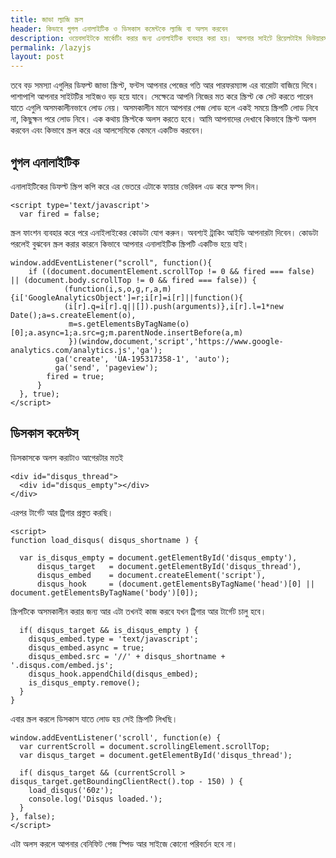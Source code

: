 ```yaml
---
title: জাভা ল্যাজি স্ক্রল
header: কিভাবে গুগল এনালাইটিক ও ডিসকাস কমেন্টকে ল্যাজি বা অলস করবেন
description: ওয়েবসাইটকে মার্কেটিং করার জন্য এনালাইটিক ব্যবহার করা হয়। আপনার সাইটে রিয়েলটাইম ভিউয়ারস কত, ইউজাররা কোন দেশ থেকে, কোন আইপি এড্রেস বা কোন ডিভাইস ব্যবহার করছে, আপনার পেজগুলোর যাবতীয় ইনসাইট এনলাইটিকে দেখতে পারবেন। আবার ডিসকাস কমেন্ট অন থাকলে আপনার পেজে যে কেউ কমেন্টস, লাইক, রিয়্যাক্ট করতে পারবে।
permalink: /lazyjs
layout: post
---
```

তবে বড় সমস্যা এগুলির ডিফল্ট জাভা স্ক্রিপ্ট, ফন্টস আপনার পেজের গতি আর পারফরম্যান্স এর বারোটা বাজিয়ে দিবে। পাশাপাশি আপনার সাইটটির সাইজও বড় হয়ে যাবে। সেক্ষেত্রে আপনি নিজের মত করে স্ক্রিপ্ট কে সেট করতে পারেন যাতে এগুলি অসমকালীনভাবে লোড নেয়। অসমকালীন মানে আপনার পেজ লোড হলে একই সময়ে স্ক্রিপটি লোড নিবে না, কিছুক্ষন পরে লোড নিবে। এক কথায় স্ক্রিপ্টকে অলস করতে হবে। আমি আপনাদের দেখাবে কিভাবে স্ক্রিপ্ট অলস করবেন এবং কিভাবে স্ক্রল করে এর আলসেমিকে কেমনে একটিভ করবেন।
## গুগল এনালাইটিক
এনালাইটিকের ডিফল্ট স্ক্রিপ কপি করে এর ভেতরে এটাকে ফায়ার ভেরিবল এড করে ফল্স দিন।
```
<script type='text/javascript'>
  var fired = false;
```
স্ক্রল ফাংশন ব্যবহার করে পরে এনাইলাইকের কোডটা যোগ করুন। অবশ্যই ট্রাকিং আইডি আপনারটা দিবেন। কোডটা পরলেই বুঝবেন স্ক্রল করার কারনে কিভাবে আপনার এনালাইটিক স্ক্রিপটি একটিভ  হয়ে যাই।
```
window.addEventListener("scroll", function(){
    if ((document.documentElement.scrollTop != 0 && fired === false) || (document.body.scrollTop != 0 && fired === false)) {
            (function(i,s,o,g,r,a,m){i['GoogleAnalyticsObject']=r;i[r]=i[r]||function(){
            (i[r].q=i[r].q||[]).push(arguments)},i[r].l=1*new Date();a=s.createElement(o),
             m=s.getElementsByTagName(o)[0];a.async=1;a.src=g;m.parentNode.insertBefore(a,m)
             })(window,document,'script','https://www.google-analytics.com/analytics.js','ga');
          ga('create', 'UA-195317358-1', 'auto');
          ga('send', 'pageview');
        fired = true;
      }
  }, true);
</script>
```
## ডিসকাস কমেন্টস্
ডিসকাসকে অলস করাটাও আগেরটার মতই

```
<div id="disqus_thread">
  <div id="disqus_empty"></div>
</div>
```
এরপর টার্গেট আর ট্রিগার প্রস্তুত করছি।
```
<script>
function load_disqus( disqus_shortname ) {
  
  var is_disqus_empty = document.getElementById('disqus_empty'),
      disqus_target   = document.getElementById('disqus_thread'),
      disqus_embed    = document.createElement('script'),
      disqus_hook     = (document.getElementsByTagName('head')[0] || document.getElementsByTagName('body')[0]);
```

স্ক্রিপটিকে অসমকালীন করার জন্য আর এটা তখনই কাজ করবে যখন ট্রিগার আর টার্গেট চালু হবে।
```  
  if( disqus_target && is_disqus_empty ) {
    disqus_embed.type = 'text/javascript';
    disqus_embed.async = true;
    disqus_embed.src = '//' + disqus_shortname + '.disqus.com/embed.js';
    disqus_hook.appendChild(disqus_embed);
    is_disqus_empty.remove();
  }
}
```
এবার স্ক্রল করলে ডিসকাস যাতে লোড হয় সেই স্ক্রিপটি লিখছি।
```
window.addEventListener('scroll', function(e) {
  var currentScroll = document.scrollingElement.scrollTop;
  var disqus_target = document.getElementById('disqus_thread');

  if( disqus_target && (currentScroll > disqus_target.getBoundingClientRect().top - 150) ) {
    load_disqus('60z');
    console.log('Disqus loaded.');
  }
}, false);
</script> 
```
এটা অলস করলে আপনার বেনিফিট পেজ স্পিড আর সাইজে কোনো পরিবর্তন হবে না। 
